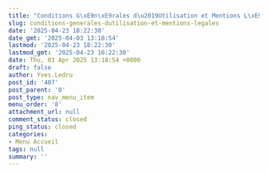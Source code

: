 ```yaml
---
title: "Conditions G\xE9n\xE9rales d\u2019Utilisation et Mentions L\xE9gales"
slug: conditions-generales-dutilisation-et-mentions-legales
date: '2025-04-23 18:22:30'
date_gmt: '2025-04-03 13:18:54'
lastmod: '2025-04-23 18:22:30'
lastmod_gmt: '2025-04-23 16:22:30'
date: Thu, 03 Apr 2025 13:18:54 +0000
draft: false
author: Yves.Ledru
post_id: '407'
post_parent: '0'
post_type: nav_menu_item
menu_order: '8'
attachment_url: null
comment_status: closed
ping_status: closed
categories:
- Menu Accueil
tags: null
summary: ''
---
```




